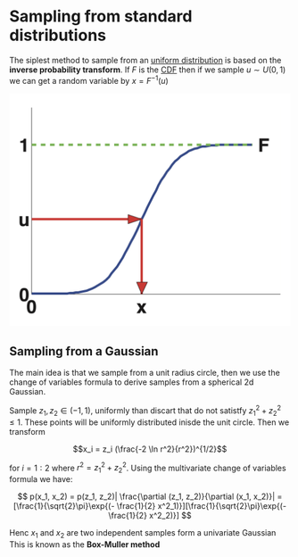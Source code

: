 # Sampling from standard distributions

The siplest method to sample from an [uniform distribution](uniform_distribution.md) is based on the **inverse probability transform**. If $F$ is the [CDF](cumulative_distribution_function.md) then if we sample $u \sim U(0,1)$ we can get a random variable by $x = F^{-1}(u)$

![](../.images/inverse_probability_transform.png)

## Sampling from a Gaussian

The main idea is that we sample from a unit radius circle, then we use the change of variables formula to derive samples from a spherical 2d Gaussian. 

Sample $z_1, z_2 \in (-1, 1)$, uniformly than discart that do not satistfy $z_1^2 + z_2^2 \le 1$. These points will be uniformly distributed inisde the unit circle.  Then we transform 

$$x_i = z_i (\frac{-2 \ln r^2}{r^2})^{1/2}$$

for $i = 1:2$ where $r^2 = z_1^2 + z_2^2$. Using the multivariate change of variables formula we have:

$$
p(x_1, x_2) = p(z_1, z_2)| \frac{\partial (z_1, z_2)}{\partial (x_1, x_2)}| = [\frac{1}{\sqrt{2}\pi}\exp{(- \frac{1}{2} x^2_1)}][\frac{1}{\sqrt{2}\pi}\exp{(- \frac{1}{2} x^2_2)}]
$$

Henc $x_1$ and $x_2$ are two independent samples form a univariate Gaussian This is known as the **Box-Muller method**
